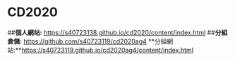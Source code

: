 # CD2020
##**個人網站:**  https://s40723138.github.io/cd2020/content/index.html
##**分組倉儲:**  https://github.com/s40723119/cd2020ag4  **分組網站:**https://s40723119.github.io/cd2020ag4/content/index.html
